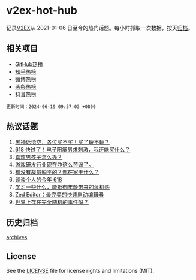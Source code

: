 # v2ex-hot-hub

 记录[V2EX](https://www.v2ex.com/)从 2021-01-06 日至今的热门话题。每小时抓取一次数据，按天[归档](archives)。
 
 ## 相关项目

- [GitHub热榜](https://github.com/lonnyzhang423/github-hot-hub)
- [知乎热榜](https://github.com/lonnyzhang423/zhihu-hot-hub)
- [微博热榜](https://github.com/lonnyzhang423/weibo-hot-hub)
- [头条热榜](https://github.com/lonnyzhang423/toutiao-hot-hub)
- [抖音热榜](https://github.com/lonnyzhang423/douyin-hot-hub)


 `更新时间：2024-06-19 09:57:03 +0800`

## 热议话题

1. [黑神话悟空，各位买不买！买了玩不玩？](https://www.v2ex.com/t/1050466)
1. [618 快过了！电子阳痿男求刺激，我还能买什么？](https://www.v2ex.com/t/1050484)
1. [喜欢男孩子怎么办？](https://www.v2ex.com/t/1050624)
1. [游戏研发行业现在咋这么苦逼了。](https://www.v2ex.com/t/1050516)
1. [有没有裁员躺平的？都在家干什么？](https://www.v2ex.com/t/1050496)
1. [谈谈个人的今年 618](https://www.v2ex.com/t/1050716)
1. [学习一些什么，能抵御年龄带来的危机感](https://www.v2ex.com/t/1050584)
1. [Zed Editor：最完美的快速启动编辑器](https://www.v2ex.com/t/1050452)
1. [世界上存在完全随机的事件吗？](https://www.v2ex.com/t/1050529)

## 历史归档

[archives](archives)

## License

See the [LICENSE](LICENSE) file for license rights and limitations (MIT).

